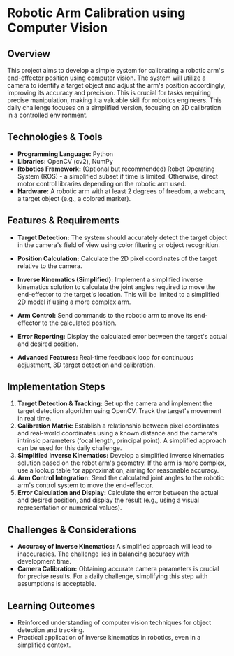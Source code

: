 # Robotic Arm Calibration using Computer Vision

## Overview

This project aims to develop a simple system for calibrating a robotic arm's end-effector position using computer vision.  The system will utilize a camera to identify a target object and adjust the arm's position accordingly, improving its accuracy and precision. This is crucial for tasks requiring precise manipulation, making it a valuable skill for robotics engineers.  This daily challenge focuses on a simplified version, focusing on 2D calibration in a controlled environment.

## Technologies & Tools

* **Programming Language:** Python
* **Libraries:** OpenCV (cv2), NumPy
* **Robotics Framework:**  (Optional but recommended) Robot Operating System (ROS) - a simplified subset if time is limited.  Otherwise, direct motor control libraries depending on the robotic arm used.
* **Hardware:**  A robotic arm with at least 2 degrees of freedom, a webcam, a target object (e.g., a colored marker).

## Features & Requirements

- **Target Detection:** The system should accurately detect the target object in the camera's field of view using color filtering or object recognition.
- **Position Calculation:** Calculate the 2D pixel coordinates of the target relative to the camera.
- **Inverse Kinematics (Simplified):**  Implement a simplified inverse kinematics solution to calculate the joint angles required to move the end-effector to the target's location.  This will be limited to a simplified 2D model if using a more complex arm.
- **Arm Control:** Send commands to the robotic arm to move its end-effector to the calculated position.
- **Error Reporting:** Display the calculated error between the target's actual and desired position.

- **Advanced Features:** Real-time feedback loop for continuous adjustment, 3D target detection and calibration.

## Implementation Steps

1. **Target Detection & Tracking:** Set up the camera and implement the target detection algorithm using OpenCV.  Track the target's movement in real time.
2. **Calibration Matrix:** Establish a relationship between pixel coordinates and real-world coordinates using a known distance and the camera's intrinsic parameters (focal length, principal point).  A simplified approach can be used for this daily challenge.
3. **Simplified Inverse Kinematics:**  Develop a simplified inverse kinematics solution based on the robot arm's geometry. If the arm is more complex, use a lookup table for approximation, aiming for reasonable accuracy.
4. **Arm Control Integration:** Send the calculated joint angles to the robotic arm's control system to move the end-effector.
5. **Error Calculation and Display:** Calculate the error between the actual and desired position, and display the result (e.g., using a visual representation or numerical values).

## Challenges & Considerations

- **Accuracy of Inverse Kinematics:**  A simplified approach will lead to inaccuracies.  The challenge lies in balancing accuracy with development time.
- **Camera Calibration:** Obtaining accurate camera parameters is crucial for precise results.  For a daily challenge, simplifying this step with assumptions is acceptable.

## Learning Outcomes

- Reinforced understanding of computer vision techniques for object detection and tracking.
- Practical application of inverse kinematics in robotics, even in a simplified context.


